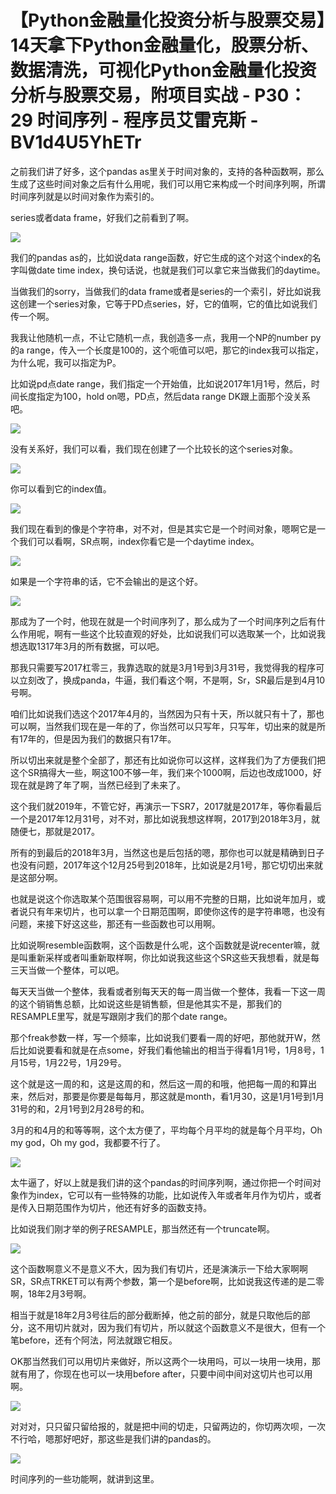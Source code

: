 # 【Python金融量化投资分析与股票交易】14天拿下Python金融量化，股票分析、数据清洗，可视化Python金融量化投资分析与股票交易，附项目实战 - P30：29 时间序列 - 程序员艾雷克斯 - BV1d4U5YhETr

之前我们讲了好多，这个pandas as里关于时间对象的，支持的各种函数啊，那么生成了这些时间对象之后有什么用呢，我们可以用它来构成一个时间序列啊，所谓时间序列就是以时间对象作为索引的。

series或者data frame，好我们之前看到了啊。

![](img/1cad4c6aa50dc70b40d2aa48d68f682a_1.png)

我们的pandas as的，比如说data range函数，好它生成的这个对这个index的名字叫做date time index，换句话说，也就是我们可以拿它来当做我们的daytime。

当做我们的sorry，当做我们的data frame或者是series的一个索引，好比如说我这创建一个series对象，它等于PD点series，好，它的值啊，它的值比如说我们传一个啊。

我我让他随机一点，不让它随机一点，我创造多一点，我用一个NP的number py的a range，传入一个长度是100的，这个呃值可以吧，那它的index我可以指定，为什么呢，我可以指定为P。

比如说pd点date range，我们指定一个开始值，比如说2017年1月1号，然后，时间长度指定为100，hold on嗯，PD点，然后data range DK跟上面那个没关系吧。



![](img/1cad4c6aa50dc70b40d2aa48d68f682a_3.png)

没有关系好，我们可以看，我们现在创建了一个比较长的这个series对象。

![](img/1cad4c6aa50dc70b40d2aa48d68f682a_5.png)

你可以看到它的index值。

![](img/1cad4c6aa50dc70b40d2aa48d68f682a_7.png)

我们现在看到的像是个字符串，对不对，但是其实它是一个时间对象，嗯啊它是一个我们可以看啊，SR点啊，index你看它是一个daytime index。



![](img/1cad4c6aa50dc70b40d2aa48d68f682a_9.png)

如果是一个字符串的话，它不会输出的是这个好。

![](img/1cad4c6aa50dc70b40d2aa48d68f682a_11.png)

那成为了一个时，他现在就是一个时间序列了，那么成为了一个时间序列之后有什么作用呢，啊有一些这个比较直观的好处，比如说我们可以选取某一个，比如说我想选取1317年3月的所有数据，可以吧。

那我只需要写2017杠零三，我靠选取的就是3月1号到3月31号，我觉得我的程序可以立刻改了，换成panda，牛逼，我们看这个啊，不是啊，Sr，SR最后是到4月10号啊。

咱们比如说我们选这个2017年4月的，当然因为只有十天，所以就只有十了，那也可以啊，当然我们现在是一年的了，你当然可以只写年，只写年，切出来的就是所有17年的，但是因为我们的数据只有17年。

所以切出来就是整个全部了，那还有比如说你可以这样，这样我们为了方便我们把这个SR搞得大一些，啊这100不够一年，我们来个1000啊，后边也改成1000，好现在就是跨了年了啊，当然已经到了未来了。

这个我们就2019年，不管它好，再演示一下SR7，2017就是2017年，等你看最后一个是2017年12月31号，对不对，那比如说我想这样啊，2017到2018年3月，就随便七，那就是2017。

所有的到最后的2018年3月，当然这也是后包括的嗯，那你也可以就是精确到日子也没有问题，2017年这个12月25号到2018年，比如说是2月1号，那它切切出来就是这部分啊。

也就是说这个你选取某个范围很容易啊，可以用不完整的日期，比如说年加月，或者说只有年来切片，也可以拿一个日期范围啊，即使你这传的是字符串嗯，也没有问题，来接下好这这些，那还有一些函数也可以用啊。

比如说啊resemble函数啊，这个函数是什么呢，这个函数就是说recenter嘛，就是叫重新采样或者叫重新取样啊，你比如说我这些这个SR这些天我想看，就是每三天当做一个整体，可以吧。

每天天当做一个整体，我看或者别每天天的每一周当做一个整体，我看一下这一周的这个销销售总额，比如说这些是销售额，但是他其实不是，那我们的RESAMPLE里写，就是写跟刚才我们的那个date range。

那个freak参数一样，写一个频率，比如说我们要看一周的好吧，那他就开W，然后比如说要看和就是在点some，好我们看他输出的相当于得看1月1号，1月8号，1月15号，1月22号，1月29号。

这个就是这一周的和，这是这周的和，然后这一周的和哦，他把每一周的和算出来，然后对，那要是你要是每每月，那这就是month，看1月30，这是1月1号到1月31号的和，2月1号到2月28号的和。

3月的和4月的和等等啊，这个太方便了，平均每个月平均的就是每个月平均，Oh my god，Oh my god，我都要不行了。



![](img/1cad4c6aa50dc70b40d2aa48d68f682a_13.png)

太牛逼了，好以上就是我们讲的这个pandas的时间序列啊，通过你把一个时间对象作为index，它可以有一些特殊的功能，比如说传入年或者年月作为切片，或者是传入日期范围作为切片，他还有好多的函数支持。

比如说我们刚才举的例子RESAMPLE，那当然还有一个truncate啊。

![](img/1cad4c6aa50dc70b40d2aa48d68f682a_15.png)

这个函数啊意义不是意义不大，因为我们有切片，还是演演示一下给大家啊啊SR，SR点TRKET可以有两个参数，第一个是before啊，比如说我这传递的是二零啊，18年2月3号啊。

相当于就是18年2月3号往后的部分截断掉，他之前的部分，就是只取他后的部分，这不用切片就对，因为我们有切片，所以就这个函数意义不是很大，但有一个笔before，还有个阿法，阿法就跟它相反。

OK那当然我们可以用切片来做好，所以这两个一块用吗，可以一块用一块用，那就有用了，你现在也可以一块用before after，只要中间中间对这切片也可以用啊。



![](img/1cad4c6aa50dc70b40d2aa48d68f682a_17.png)

对对对，只只留只留给报的，就是把中间的切走，只留两边的，你切两次呗，一次不行哈，嗯那好吧好，那这些是我们讲的pandas的。



![](img/1cad4c6aa50dc70b40d2aa48d68f682a_19.png)

时间序列的一些功能啊，就讲到这里。